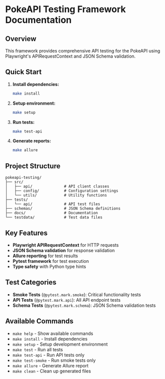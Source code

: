 # PokeAPI Testing Framework Documentation

## Overview

This framework provides comprehensive API testing for the PokeAPI using Playwright's APIRequestContext and JSON Schema validation.

## Quick Start

1. **Install dependencies:**
   ```bash
   make install
   ```

2. **Setup environment:**
   ```bash
   make setup
   ```

3. **Run tests:**
   ```bash
   make test-api
   ```

4. **Generate reports:**
   ```bash
   make allure
   ```

## Project Structure

```
pokeapi-testing/
├── src/
│   ├── api/              # API client classes
│   ├── config/           # Configuration settings
│   └── utils/            # Utility functions
├── tests/
│   └── api/              # API test files
├── schemas/              # JSON Schema definitions
├── docs/                 # Documentation
└── testdata/             # Test data files
```

## Key Features

- **Playwright APIRequestContext** for HTTP requests
- **JSON Schema validation** for response validation
- **Allure reporting** for test results
- **Pytest framework** for test execution
- **Type safety** with Python type hints

## Test Categories

- **Smoke Tests** (`@pytest.mark.smoke`): Critical functionality tests
- **API Tests** (`@pytest.mark.api`): All API endpoint tests
- **Schema Tests** (`@pytest.mark.schema`): JSON Schema validation tests

## Available Commands

- `make help` - Show available commands
- `make install` - Install dependencies
- `make setup` - Setup development environment
- `make test` - Run all tests
- `make test-api` - Run API tests only
- `make test-smoke` - Run smoke tests only
- `make allure` - Generate Allure report
- `make clean` - Clean up generated files
